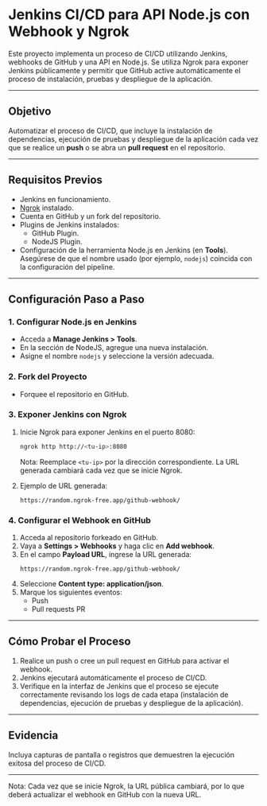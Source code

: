 # Jenkins CI/CD para API Node.js con Webhook y Ngrok

Este proyecto implementa un proceso de CI/CD utilizando Jenkins, webhooks de GitHub y una API en Node.js. Se utiliza Ngrok para exponer Jenkins públicamente y permitir que GitHub active automáticamente el proceso de instalación, pruebas y despliegue de la aplicación.

---

## Objetivo

Automatizar el proceso de CI/CD, que incluye la instalación de dependencias, ejecución de pruebas y despliegue de la aplicación cada vez que se realice un **push** o se abra un **pull request** en el repositorio.

---

## Requisitos Previos

- Jenkins en funcionamiento.
- [Ngrok](https://ngrok.com/) instalado.
- Cuenta en GitHub y un fork del repositorio.
- Plugins de Jenkins instalados:
  - GitHub Plugin.
  - NodeJS Plugin.
- Configuración de la herramienta Node.js en Jenkins (en **Tools**). Asegúrese de que el nombre usado (por ejemplo, `nodejs`) coincida con la configuración del pipeline.

---

## Configuración Paso a Paso

### 1. Configurar Node.js en Jenkins

- Acceda a **Manage Jenkins > Tools**.
- En la sección de NodeJS, agregue una nueva instalación.
- Asigne el nombre `nodejs` y seleccione la versión adecuada.

### 2. Fork del Proyecto

- Forquee el repositorio en GitHub.

### 3. Exponer Jenkins con Ngrok

1. Inicie Ngrok para exponer Jenkins en el puerto 8080:
   ```bash
   ngrok http http://<tu-ip>:8080
   ```
   Nota: Reemplace `<tu-ip>` por la dirección correspondiente. La URL generada cambiará cada vez que se inicie Ngrok.

2. Ejemplo de URL generada:
   ```
   https://random.ngrok-free.app/github-webhook/
   ```

### 4. Configurar el Webhook en GitHub

1. Acceda al repositorio forkeado en GitHub.
2. Vaya a **Settings > Webhooks** y haga clic en **Add webhook**.
3. En el campo **Payload URL**, ingrese la URL generada:
   ```
   https://random.ngrok-free.app/github-webhook/
   ```
4. Seleccione **Content type: application/json**.
5. Marque los siguientes eventos:
   - Push
   - Pull requests PR

---

## Cómo Probar el Proceso

1. Realice un push o cree un pull request en GitHub para activar el webhook.
2. Jenkins ejecutará automáticamente el proceso de CI/CD.
3. Verifique en la interfaz de Jenkins que el proceso se ejecute correctamente revisando los logs de cada etapa (instalación de dependencias, ejecución de pruebas y despliegue de la aplicación).

---

## Evidencia

Incluya capturas de pantalla o registros que demuestren la ejecución exitosa del proceso de CI/CD.

---

Nota: Cada vez que se inicie Ngrok, la URL pública cambiará, por lo que deberá actualizar el webhook en GitHub con la nueva URL.
